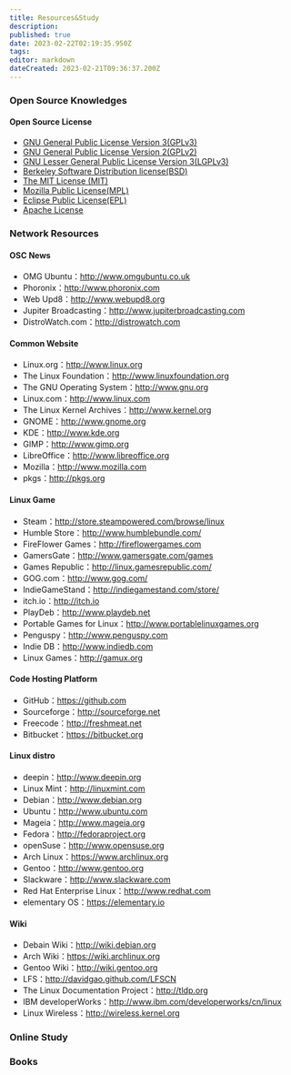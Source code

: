 ```yaml
---
title: Resources&Study
description: 
published: true
date: 2023-02-22T02:19:35.950Z
tags: 
editor: markdown
dateCreated: 2023-02-21T09:36:37.200Z
---
```


### Open Source Knowledges

#### Open Source License

* [GNU General Public License Version 3(GPLv3)](http://www.gnu.org/licenses/gpl-3.0.html)
* [GNU General Public License Version 2(GPLv2)](http://www.gnu.org/licenses/gpl-2.0.html)
* [GNU Lesser General Public License Version 3(LGPLv3)](http://www.gnu.org/licenses/lgpl-3.0.html)
* [Berkeley Software Distribution license(BSD)](http://www.freebsd.org/copyright/freebsd-license.html)
* [The MIT License (MIT)](http://opensource.org/licenses/mit-license.php)
* [Mozilla Public License(MPL)](https://www.mozilla.org/MPL)
* [Eclipse Public License(EPL)](http://www.eclipse.org/legal/epl-v10.html)
* [Apache License](http://www.apache.org/licenses/)

### Network Resources

#### OSC News

* OMG Ubuntu：<http://www.omgubuntu.co.uk>
* Phoronix：<http://www.phoronix.com>
* Web Upd8：<http://www.webupd8.org>
* Jupiter Broadcasting：<http://www.jupiterbroadcasting.com>
* DistroWatch.com：<http://distrowatch.com>

#### Common Website

* Linux.org：<http://www.linux.org>
* The Linux Foundation：<http://www.linuxfoundation.org>
* The GNU Operating System：<http://www.gnu.org>
* Linux.com：<http://www.linux.com>
* The Linux Kernel Archives：<http://www.kernel.org>
* GNOME：<http://www.gnome.org>
* KDE：<http://www.kde.org>
* GIMP：<http://www.gimp.org>
* LibreOffice：<http://www.libreoffice.org>
* Mozilla：<http://www.mozilla.com>
* pkgs：<http://pkgs.org>

#### Linux Game

* Steam：<http://store.steampowered.com/browse/linux>
* Humble Store：<http://www.humblebundle.com/>
* FireFlower Games：<http://fireflowergames.com>
* GamersGate：<http://www.gamersgate.com/games>
* Games Republic：<http://linux.gamesrepublic.com/>
* GOG.com：<http://www.gog.com/>
* IndieGameStand：<http://indiegamestand.com/store/>
* itch.io：<http://itch.io>
* PlayDeb：<http://www.playdeb.net>
* Portable Games for Linux：<http://www.portablelinuxgames.org>
* Penguspy：<http://www.penguspy.com>
* Indie DB：<http://www.indiedb.com>
* Linux Games：<http://gamux.org>

#### Code Hosting Platform

* GitHub：<https://github.com>
* Sourceforge：<http://sourceforge.net>
* Freecode：<http://freshmeat.net>
* Bitbucket：<https://bitbucket.org>

#### Linux distro

* deepin：<http://www.deepin.org>
* Linux Mint：<http://linuxmint.com>
* Debian：<http://www.debian.org>
* Ubuntu：<http://www.ubuntu.com>
* Mageia：<http://www.mageia.org>
* Fedora：<http://fedoraproject.org>
* openSuse：<http://www.opensuse.org>
* Arch Linux：<https://www.archlinux.org>
* Gentoo：<http://www.gentoo.org>
* Slackware：<http://www.slackware.com>
* Red Hat Enterprise Linux：<http://www.redhat.com>
* elementary OS：<https://elementary.io>

#### Wiki

* Debain Wiki：<http://wiki.debian.org>
* Arch Wiki：<https://wiki.archlinux.org>
* Gentoo Wiki：<http://wiki.gentoo.org>
* LFS：<http://davidgao.github.com/LFSCN>
* The Linux Documentation Project：<http://tldp.org>
* IBM developerWorks：<http://www.ibm.com/developerworks/cn/linux>
* Linux Wireless：<http://wireless.kernel.org>

### Online Study

### Books
